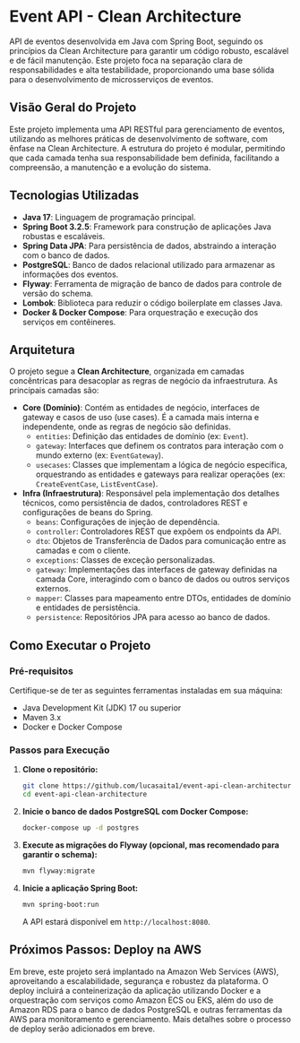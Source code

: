 # Event API - Clean Architecture

API de eventos desenvolvida em Java com Spring Boot, seguindo os princípios da Clean Architecture para garantir um código robusto, escalável e de fácil manutenção. Este projeto foca na separação clara de responsabilidades e alta testabilidade, proporcionando uma base sólida para o desenvolvimento de microsserviços de eventos.

## Visão Geral do Projeto

Este projeto implementa uma API RESTful para gerenciamento de eventos, utilizando as melhores práticas de desenvolvimento de software, com ênfase na Clean Architecture. A estrutura do projeto é modular, permitindo que cada camada tenha sua responsabilidade bem definida, facilitando a compreensão, a manutenção e a evolução do sistema.

## Tecnologias Utilizadas

*   **Java 17**: Linguagem de programação principal.
*   **Spring Boot 3.2.5**: Framework para construção de aplicações Java robustas e escaláveis.
*   **Spring Data JPA**: Para persistência de dados, abstraindo a interação com o banco de dados.
*   **PostgreSQL**: Banco de dados relacional utilizado para armazenar as informações dos eventos.
*   **Flyway**: Ferramenta de migração de banco de dados para controle de versão do schema.
*   **Lombok**: Biblioteca para reduzir o código boilerplate em classes Java.
*   **Docker & Docker Compose**: Para orquestração e execução dos serviços em contêineres.

## Arquitetura

O projeto segue a **Clean Architecture**, organizada em camadas concêntricas para desacoplar as regras de negócio da infraestrutura. As principais camadas são:

*   **Core (Domínio)**: Contém as entidades de negócio, interfaces de gateway e casos de uso (use cases). É a camada mais interna e independente, onde as regras de negócio são definidas.
    *   `entities`: Definição das entidades de domínio (ex: `Event`).
    *   `gateway`: Interfaces que definem os contratos para interação com o mundo externo (ex: `EventGateway`).
    *   `usecases`: Classes que implementam a lógica de negócio específica, orquestrando as entidades e gateways para realizar operações (ex: `CreateEventCase`, `ListEventCase`).
*   **Infra (Infraestrutura)**: Responsável pela implementação dos detalhes técnicos, como persistência de dados, controladores REST e configurações de beans do Spring.
    *   `beans`: Configurações de injeção de dependência.
    *   `controller`: Controladores REST que expõem os endpoints da API.
    *   `dto`: Objetos de Transferência de Dados para comunicação entre as camadas e com o cliente.
    *   `exceptions`: Classes de exceção personalizadas.
    *   `gateway`: Implementações das interfaces de gateway definidas na camada Core, interagindo com o banco de dados ou outros serviços externos.
    *   `mapper`: Classes para mapeamento entre DTOs, entidades de domínio e entidades de persistência.
    *   `persistence`: Repositórios JPA para acesso ao banco de dados.

## Como Executar o Projeto

### Pré-requisitos

Certifique-se de ter as seguintes ferramentas instaladas em sua máquina:

*   Java Development Kit (JDK) 17 ou superior
*   Maven 3.x
*   Docker e Docker Compose

### Passos para Execução

1.  **Clone o repositório:**

    ```bash
    git clone https://github.com/lucasaita1/event-api-clean-architecture.git
    cd event-api-clean-architecture
    ```

2.  **Inicie o banco de dados PostgreSQL com Docker Compose:**

    ```bash
    docker-compose up -d postgres
    ```

3.  **Execute as migrações do Flyway (opcional, mas recomendado para garantir o schema):**

    ```bash
    mvn flyway:migrate
    ```

4.  **Inicie a aplicação Spring Boot:**

    ```bash
    mvn spring-boot:run
    ```

    A API estará disponível em `http://localhost:8080`.


## Próximos Passos: Deploy na AWS

Em breve, este projeto será implantado na Amazon Web Services (AWS), aproveitando a escalabilidade, segurança e robustez da plataforma. O deploy incluirá a conteinerização da aplicação utilizando Docker e a orquestração com serviços como Amazon ECS ou EKS, além do uso de Amazon RDS para o banco de dados PostgreSQL e outras ferramentas da AWS para monitoramento e gerenciamento. Mais detalhes sobre o processo de deploy serão adicionados em breve.

